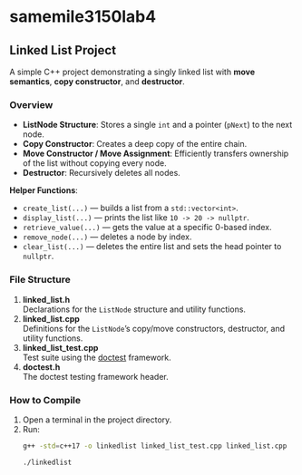 # samemile3150lab4


## Linked List Project

A simple C++ project demonstrating a singly linked list with **move semantics**, **copy constructor**, and **destructor**.

### Overview

- **ListNode Structure**: Stores a single `int` and a pointer (`pNext`) to the next node.  
- **Copy Constructor**: Creates a deep copy of the entire chain.  
- **Move Constructor / Move Assignment**: Efficiently transfers ownership of the list without copying every node.  
- **Destructor**: Recursively deletes all nodes.  

**Helper Functions**:
- `create_list(...)` — builds a list from a `std::vector<int>`.  
- `display_list(...)` — prints the list like `10 -> 20 -> nullptr`.  
- `retrieve_value(...)` — gets the value at a specific 0-based index.  
- `remove_node(...)` — deletes a node by index.  
- `clear_list(...)` — deletes the entire list and sets the head pointer to `nullptr`.

### File Structure

1. **linked_list.h**  
   Declarations for the `ListNode` structure and utility functions.  
2. **linked_list.cpp**  
   Definitions for the `ListNode`’s copy/move constructors, destructor, and utility functions.  
3. **linked_list_test.cpp**  
   Test suite using the [doctest](https://github.com/doctest/doctest) framework.  
4. **doctest.h**  
   The doctest testing framework header.

### How to Compile

1. Open a terminal in the project directory.  
2. Run:
   ```bash
   g++ -std=c++17 -o linkedlist linked_list_test.cpp linked_list.cpp

   ./linkedlist
